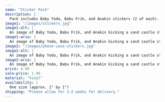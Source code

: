 ```yaml
---
name: "Sticker Pack"
description: |
  Pack includes Baby Yoda, Babu Frik, and Anakin stickers (2 of each).
image1: "/images/stickers.jpg"
image1-alt: |
  An image of Baby Yoda, Babu Frik, and Anakin kicking a sand castle stickers.
image1-aria: |
  An image of Baby Yoda, Babu Frik, and Anakin kicking a sand castle stickers.
image2: "/images/phone-case-stickers.jpg"
image2-alt: |
  An image of Baby Yoda, Babu Frik, and Anakin kicking a sand castle stickers placed on the back of a phone case.
image2-aria: |
  An image of Baby Yoda, Babu Frik, and Anakin kicking a sand castle stickers placed on the back of a phone case.
price: 4.99
sale-price: 1.99
material: "Vinyl"
availability: |
  One size (approx. 1" by 1")
shipping: "Please allow for 1–2 weeks for delivery."
---
```


